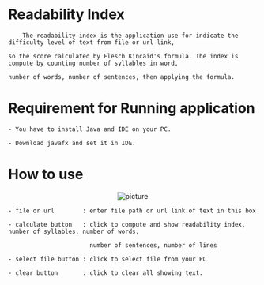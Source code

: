 # Readability Index
    
        The readability index is the application use for indicate the difficulty level of text from file or url link, 
    
    so the score calculated by Flesch Kincaid's formula. The index is compute by counting number of syllables in word, 
    
    number of words, number of sentences, then applying the formula.

# Requirement for Running application

    - You have to install Java and IDE on your PC.

    - Download javafx and set it in IDE.

# How to use
<p align = "center">
    <img src="D:\java\PA4\src\readability\picture\picture.jpg" alt="picture" />

</p>

    - file or url        : enter file path or url link of text in this box

    - calculate button   : click to compute and show readability index, number of syllables, number of words, 
                         
                           number of sentences, number of lines

    - select file button : click to select file from your PC

    - clear button       : click to clear all showing text.

    